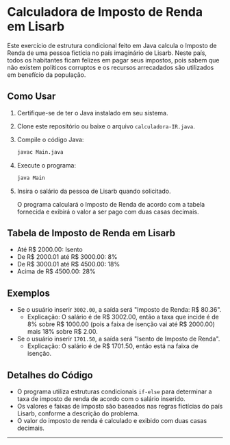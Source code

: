 # Calculadora de Imposto de Renda em Lisarb

Este exercício de estrutura condicional feito em Java calcula o Imposto de Renda de uma pessoa fictícia no país imaginário de Lisarb. Neste país, todos os habitantes ficam felizes em pagar seus impostos, pois sabem que não existem políticos corruptos e os recursos arrecadados são utilizados em benefício da população.

## Como Usar

1. Certifique-se de ter o Java instalado em seu sistema.
2. Clone este repositório ou baixe o arquivo `calculadora-IR.java`.
3. Compile o código Java:

   ```bash
   javac Main.java
   ```

4. Execute o programa:

   ```bash
   java Main
   ```

5. Insira o salário da pessoa de Lisarb quando solicitado.

   O programa calculará o Imposto de Renda de acordo com a tabela fornecida e exibirá o valor a ser pago com duas casas decimais.

## Tabela de Imposto de Renda em Lisarb

- Até R$ 2000.00: Isento
- De R$ 2000.01 até R$ 3000.00: 8%
- De R$ 3000.01 até R$ 4500.00: 18%
- Acima de R$ 4500.00: 28%

## Exemplos

- Se o usuário inserir `3002.00`, a saída será "Imposto de Renda: R$ 80.36".
  - Explicação: O salário é de R$ 3002.00, então a taxa que incide é de 8% sobre R$ 1000.00 (pois a faixa de isenção vai até R$ 2000.00) mais 18% sobre R$ 2.00.
- Se o usuário inserir `1701.50`, a saída será "Isento de Imposto de Renda".
  - Explicação: O salário é de R$ 1701.50, então está na faixa de isenção.

## Detalhes do Código

- O programa utiliza estruturas condicionais `if-else` para determinar a taxa de imposto de renda de acordo com o salário inserido.
- Os valores e faixas de imposto são baseados nas regras fictícias do país Lisarb, conforme a descrição do problema.
- O valor do imposto de renda é calculado e exibido com duas casas decimais.
---
